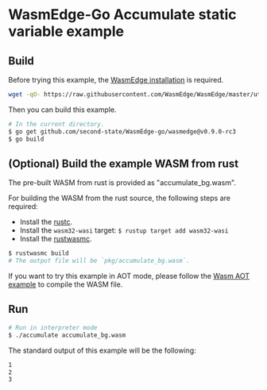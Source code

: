 # WasmEdge-Go Accumulate static variable example

## Build

Before trying this example, the [WasmEdge installation](https://github.com/WasmEdge/WasmEdge/blob/master/docs/install.md) is required.

```bash
wget -qO- https://raw.githubusercontent.com/WasmEdge/WasmEdge/master/utils/install.sh | bash -s -- -v 0.9.0-rc.2
```

Then you can build this example.

```bash
# In the current directory.
$ go get github.com/second-state/WasmEdge-go/wasmedge@v0.9.0-rc3
$ go build
```

## (Optional) Build the example WASM from rust

The pre-built WASM from rust is provided as "accumulate_bg.wasm".

For building the WASM from the rust source, the following steps are required:

* Install the [rustc](https://www.rust-lang.org/tools/install).
* Install the `wasm32-wasi` target: `$ rustup target add wasm32-wasi`
* Install the [rustwasmc](https://github.com/second-state/rustwasmc).

```bash
$ rustwasmc build
# The output file will be `pkg/accumulate_bg.wasm`.
```

If you want to try this example in AOT mode, please follow the [Wasm AOT example](https://github.com/second-state/WasmEdge-go-examples/tree/master/go_WasmAOT) to compile the WASM file.

## Run

```bash
# Run in interpreter mode
$ ./accumulate accumulate_bg.wasm
```

The standard output of this example will be the following:

```bash
1
2
3
```
